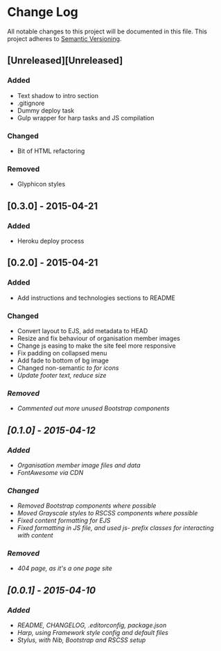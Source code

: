 # Change Log
All notable changes to this project will be documented in this file. This project adheres to [Semantic Versioning](http://semver.org/).

## [Unreleased][Unreleased]
### Added
- Text shadow to intro section
- .gitignore
- Dummy deploy task
- Gulp wrapper for harp tasks and JS compilation

### Changed
- Bit of HTML refactoring

### Removed
- Glyphicon styles

## [0.3.0] - 2015-04-21
### Added
- Heroku deploy process

## [0.2.0] - 2015-04-21
### Added
- Add instructions and technologies sections to README

### Changed
- Convert layout to EJS, add metadata to HEAD
- Resize and fix behaviour of organisation member images
- Change js easing to make the site feel more responsive
- Fix padding on collapsed menu
- Add fade to bottom of bg image
- Changed non-semantic <i> to <span> for icons
- Update footer text, reduce size

### Removed
- Commented out more unused Bootstrap components

## [0.1.0] - 2015-04-12
### Added
- Organisation member image files and data
- FontAwesome via CDN

### Changed
- Removed Bootstrap components where possible
- Moved Grayscale styles to RSCSS components where possible
- Fixed content formatting for EJS
- Fixed formatting in JS file, and used js- prefix classes for interacting with content

### Removed
- 404 page, as it's a one page site

## [0.0.1] - 2015-04-10
### Added
- README, CHANGELOG, .editorconfig, package.json
- Harp, using Framework style config and default files
- Stylus, with Nib, Bootstrap and RSCSS setup
